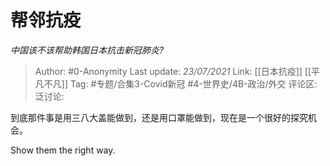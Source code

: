 # 帮邻抗疫
*中国该不该帮助韩国日本抗击新冠肺炎?*

> Author: #0-Anonymity
> Last update: *23/07/2021*
> Link: [[日本抗疫]] [[平凡不凡]]
> Tag: #专题/合集3-Covid新冠 #4-世界史/4B-政治/外交
> 评论区:
> 泛讨论:

到底那件事是用三八大盖能做到，还是用口罩能做到，现在是一个很好的探究机会。

Show them the right way.
